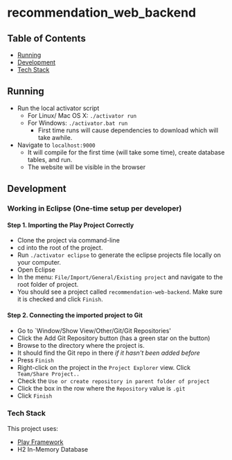 # recommendation_web_backend

## Table of Contents
- [Running](#running)
- [Development](#development)
- [Tech Stack](#tech-stack)

## Running
- Run the local activator script
  - For Linux/ Mac OS X: `./activator run`
  - For Windows: `./activator.bat run`
    - First time runs will cause dependencies to download which will take awhile.
- Navigate to `localhost:9000`
  - It will compile for the first time (will take some time), create database tables, and run.
  - The website will be visible in the browser 


## Development
### Working in Eclipse (One-time setup per developer)

#### Step 1. Importing the Play Project Correctly
- Clone the project via command-line
- cd into the root of the project.
- Run `./activator eclipse` to generate the eclipse projects file locally on your computer.
- Open Eclipse
- In the menu: `File/Import/General/Existing project` and navigate to the root folder of project.
- You should see a project called `recommendation-web-backend`. Make sure it is checked and click `Finish`.

#### Step 2. Connecting the imported project to Git
- Go to `Window/Show View/Other/Git/Git Repositories'
- Click the Add Git Repository button (has a green star on the button)
- Browse to the directory where the project is.
- It should find the Git repo in there _if it hasn't been added before_
- Press `Finish`
- Right-click on the project in the `Project Explorer` view. Click ` Team/Share Project..`
- Check the `Use or create repository in parent folder of project`
- Click the box in the row where the `Repository` value is `.git`
- Click `Finish`

### Tech Stack

This project uses:
- [Play Framework](https://www.playframework.com/)
- H2 In-Memory Database

